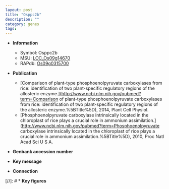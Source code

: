```yaml
---
layout: post
title: "Osppc2b"
description: ""
category: genes
tags: 
---
```


* **Information**  
    + Symbol: Osppc2b  
    + MSU: [LOC_Os09g14670](http://rice.uga.edu/cgi-bin/ORF_infopage.cgi?orf=LOC_Os09g14670)  
    + RAPdb: [Os09g0315700](http://rapdb.dna.affrc.go.jp/viewer/gbrowse_details/irgsp1?name=Os09g0315700)  

* **Publication**  
    + [Comparison of plant-type phosphoenolpyruvate carboxylases from rice: identification of two plant-specific regulatory regions of the allosteric enzyme.](http://www.ncbi.nlm.nih.gov/pubmed?term=Comparison of plant-type phosphoenolpyruvate carboxylases from rice: identification of two plant-specific regulatory regions of the allosteric enzyme.%5BTitle%5D), 2014, Plant Cell Physiol.
    + [Phosphoenolpyruvate carboxylase intrinsically located in the chloroplast of rice plays a crucial role in ammonium assimilation.](http://www.ncbi.nlm.nih.gov/pubmed?term=Phosphoenolpyruvate carboxylase intrinsically located in the chloroplast of rice plays a crucial role in ammonium assimilation.%5BTitle%5D), 2010, Proc Natl Acad Sci U S A.

* **Genbank accession number**  

* **Key message**  

* **Connection**  

[//]: # * **Key figures**  


